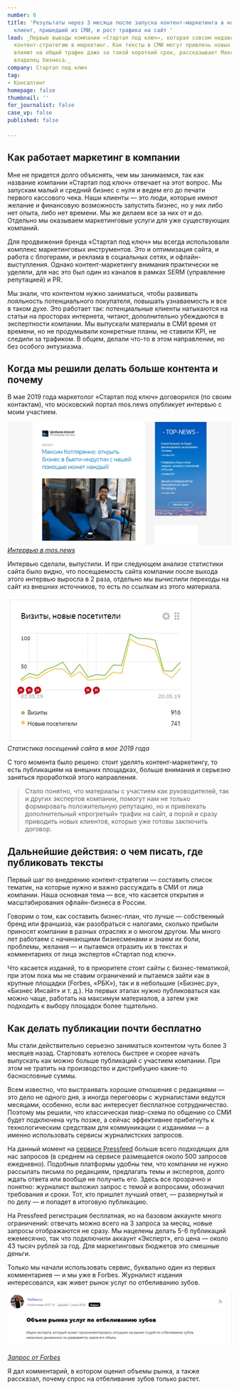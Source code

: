 ```yaml
---
number: 0
title: 'Результаты через 3 месяца после запуска контент-маркетинга в компании: первый
  клиент, пришедший из СМИ, и рост трафика на сайт '
lead: _Первые выводы компании «Стартап под ключ», которая совсем недавно внедрила
  контент-стратегию в маркетинг. Как тексты в СМИ могут привлечь новых клиентов и
  влияют на общий трафик даже за такой короткий срок, рассказывает Максим Котляренко,
  владелец бизнеса._
company: Стартап под ключ
tag:
- Консалтинг
homepage: false
thumbnail: ''
for_journalist: false
case_vp: false
published: false

---
```

## Как работает маркетинг в компании

Мне не придется долго объяснять, чем мы занимаемся, так как название компании «Стартап под ключ» отвечает на этот вопрос. Мы запускам малый и средний бизнес с нуля и ведем его до печати первого кассового чека. Наши клиенты — это люди, которые имеют желание и финансовую возможность запустить бизнес, но у них либо нет опыта, либо нет времени. Мы же делаем все за них от и до. Отдельно мы оказываем маркетинговые услуги для уже существующих компаний.

Для продвижения бренда «Стартап под ключ» мы всегда использовали комплекс маркетинговых инструментов. Это и оптимизация сайта, и работа с блогерами, и реклама в социальных сетях, и офлайн-выступления. Однако контент-маркетингу внимания практически не уделяли, для нас это был один из каналов в рамках SERM (управление репутацией) и PR.

Мы знали, что контентом нужно заниматься, чтобы развивать лояльность потенциального покупателя, повышать узнаваемость и все в таком духе. Это работает так: потенциальные клиенты натыкаются на статьи на просторах интернета, читают, дополнительно убеждаются в экспертности компании. Мы выпускали материалы в СМИ время от времени, но не продумывали конкретные планы, не ставили KPI, не следили за трафиком. В общем, делали что-то в этом направлении, но без особого энтузиазма.

## Когда мы решили делать больше контента и почему

В мае 2019 года маркетолог «Стартап под ключ» договорился (по своим контактам), что московский портал mos.news опубликует интервью с моим участием.

![](../assets/uploads/startup_pod_kluch_publikacia.jpg)[_Интервью в mos.news_](https://mos.news/blog/maksim-kotlyarenko-otkryt-biznes-v-byuti-industii-s-nashey-pomoshchyu-mozhet-kazhdyy/)

Интервью сделали, выпустили. И при следующем анализе статистики сайта было видно, что посещаемость сайта компании после выхода этого интервью выросла в 2 раза, отдельно мы вычислили переходы на сайт из внешних источников, то есть по ссылкам из этого материала.

![](../assets/uploads/startup_pod_kluch_traffic_sait.jpg)  
_Статистика посещений сайта в мае 2019 года_

С того момента было решено: стоит уделять контент-маркетингу, то есть публикациям на внешних площадках, больше внимания и серьезно заняться проработкой этого направления.

> Стало понятно, что материалы с участием как руководителей, так и других экспертов компании, помогут нам не только формировать положительную репутацию, но и привлекать дополнительный «прогретый» трафик на сайт, а порой и сразу приводить новых клиентов, которые уже готовы заключить договор.

## Дальнейшие действия: о чем писать, где публиковать тексты

Первый шаг по внедрению контент-стратегии — составить список тематик, на которые нужно и важно рассуждать в СМИ от лица компании. Наша основная тема — все, что касается открытия и масштабирования офлайн-бизнеса в России.

Говорим о том, как составить бизнес-план, что лучше — собственный бренд или франшиза, как разобраться с налогами, сколько прибыли приносят компании в разных отраслях и о многом другом. Мы много лет работаем с начинающими бизнесменами и знаем их боли, проблемы, желания — и пытаемся отразить их в текстах и комментариях от лица экспертов «Стартап под ключ».

Что касается изданий, то в приоритете стоят сайты с бизнес-тематикой, при этом пока мы не ставим ограничений и пытаемся зайти как в крупные площадки (Forbes, «РБК»), так и в небольшие («Бизнес.ру», «Бизнес Инсайт» и т. д.). На первых этапах нужно публиковаться как можно чаще, работать на максимум материалов, а затем уже подходить к выбору площадок более тщательно.

## Как делать публикации почти бесплатно

Мы стали действительно серьезно заниматься контентом чуть более 3 месяцев назад. Стартовать хотелось быстрее и скорее начать выпускать как можно больше публикаций с участием компании. При этом не тратить на производство и дистрибуцию какие-то баснословные суммы.

Всем известно, что выстраивать хорошие отношения с редакциями — это дело не одного дня, а иногда переговоры с журналистами ведутся месяцами, особенно, если вас интересует бесплатное сотрудничество. Поэтому мы решили, что классическая пиар-схема по общению со СМИ будет подключена чуть позже, а сейчас эффективнее прибегнуть к технологическим средствам для коммуникации с изданиями — а именно использовать сервисы журналистских запросов.

На данный момент на [сервисе Pressfeed](https://pressfeed.ru/) больше всего подходящих для нас запросов (в среднем на сервисе размещается около 500 запросов ежедневно). Подобные платформы удобны тем, что компании не нужно рассылать письма по редакциям, предлагать темы и экспертов, долго ждать ответа или вообще не получить его. Здесь все прозрачно и понятно: журналист выложил запрос с темой и вопросами, обозначил требования и сроки. Тот, кто пришлет лучший ответ, — развернутый и по делу — и попадет в итоговую публикацию.

На Pressfeed регистрация бесплатная, но на базовом аккаунте много ограничений: отвечать можно всего на 3 запроса за месяц, новые запросы отображаются не сразу. Мы нацелены делать 5-6 публикаций ежемесячно, так что подключили аккаунт «Эксперт», его цена — около 43 тысяч рублей за год. Для маркетинговых бюджетов это смешные деньги.

Только мы начали использовать сервис, буквально один из первых комментариев — и мы уже в Forbes. Журналист издания интересовался, как живет рынок услуг по отбеливанию зубов.

![](../assets/uploads/startup_pod_kluch_forbes_zapros.jpg)

[_Запрос от Forbes_](https://pressfeed.ru/query/57608)

Я дал комментарий, в котором оценил объемы рынка, а также рассказал, почему спрос на отбеливание зубов только растет.